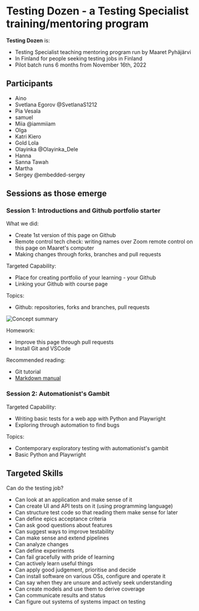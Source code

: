 # Testing Dozen - a Testing Specialist training/mentoring program

**Testing Dozen** is:
  * Testing Specialist teaching mentoring program run by Maaret Pyhäjärvi
  * In Finland for people seeking testing jobs in Finland
  * Pilot batch runs 6 months from November 16th, 2022

## Participants
  * Aino
  * Svetlana Egorov @SvetlanaS1212
  * Pia Vesala
  * samuel
  * Miia @iammiiam
  * Olga
  * Katri Kiero
  * Gold Lola 
  * Olayinka  @Olayinka_Dele
  * Hanna
  * Sanna Tawah
  * Martha
  * Sergey   @embedded-sergey
  
## Sessions as those emerge

### Session 1: Introductions and Github portfolio starter

What we did:
  * Create 1st version of this page on Github
  * Remote control tech check: writing names over Zoom remote control on this page on Maaret's computer
  * Making changes through forks, branches and pull requests

Targeted Capability:
   * Place for creating portfolio of your learning - your Github
   * Linking your Github with course page
   
Topics:
  * Github: repositories, forks and branches, pull requests

![Concept summary](https://github.com/Testing-Dozen/testing-dozen.github.io/blob/6555dd8171c321ab90c3b5000950014c13ba23a9/Session1-concepts.png?raw=true)

Homework: 
  * Improve this page through pull requests
  * Install Git and VSCode
  
Recommended reading:
  * Git tutorial
  * [Markdown manual](https://www.markdownguide.org/basic-syntax/) 

### Session 2: Automationist's Gambit

Targeted Capability:
  * Writing basic tests for a web app with Python and Playwright
  * Exploring through automation to find bugs
  
Topics:
  * Contemporary exploratory testing with automationist's gambit
  * Basic Python and Playwright

## Targeted Skills

Can do the testing job? 

  * Can look at an application and make sense of it
  * Can create UI and API tests on it (using programming language)
  * Can structure test code so that reading them make sense for later
  * Can define epics acceptance criteria
  * Can ask good questions about features
  * Can suggest ways to improve testability
  * Can make sense and extend pipelines
  * Can analyze changes
  * Can define experiments
  * Can fail gracefully with pride of learning
  * Can actively learn useful things
  * Can apply good judgement, prioritise and decide
  * Can install software on various OSs, configure and operate it
  * Can say when they are unsure and actively seek understanding
  * Can create models and use them to derive coverage
  * Can communicate results and status 
  * Can figure out systems of systems impact on testing
